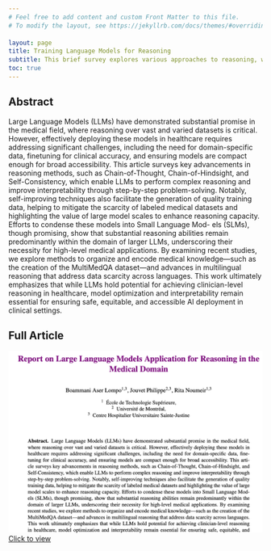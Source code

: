 ```yaml
---
# Feel free to add content and custom Front Matter to this file.
# To modify the layout, see https://jekyllrb.com/docs/themes/#overriding-theme-defaults

layout: page
title: Training Language Models for Reasoning
subtitle: This brief survey explores various approaches to reasoning, with a focus on medical applications.
toc: true
---
```


## Abstract

Large Language Models (LLMs) have demonstrated substantial promise in the medical field, where reasoning over vast and varied datasets is critical. However, effectively deploying these models in healthcare requires addressing significant challenges, including the need for domain-specific data, finetuning for clinical accuracy, and ensuring models are compact enough for broad accessibility. This article surveys key advancements in reasoning methods, such as Chain-of-Thought, Chain-of-Hindsight, and Self-Consistency, which enable LLMs to perform complex reasoning and improve interpretability through step-by-step problem-solving. Notably, self-improving techniques also facilitate the generation of quality training data, helping to mitigate the scarcity of labeled medical datasets and highlighting the value of large model scales to enhance reasoning capacity. Efforts to condense these models into Small Language Mod- els (SLMs), though promising, show that substantial reasoning abilities remain predominantly within the domain of larger LLMs, underscoring their necessity for high-level medical applications. By examining recent studies, we explore methods to organize and encode medical knowledge—such as the creation of the MultiMedQA dataset—and advances in multilingual reasoning that address data scarcity across languages. This work ultimately emphasizes that while LLMs hold potential for achieving clinician-level reasoning in healthcare, model optimization and interpretability remain essential for ensuring safe, equitable, and accessible AI deployment in clinical settings.

## Full Article
<div markdown="0">
  <a href="/assets/documents/survey.pdf">
    <div class="preview-container">
      <img src="/assets/thumbnails/survey_thumbnail.PNG" alt="Preview of the document"/>
      <div class="hover-effect">Click to view</div>
    </div>
  </a>
</div>

